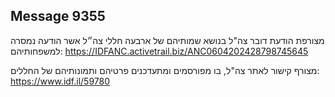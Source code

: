 ## Message 9355

מצורפת הודעת דובר צה"ל בנושא שמותיהם של ארבעה חללי צה״ל אשר הודעה נמסרה למשפחותיהם: https://IDFANC.activetrail.biz/ANC0604202428798745645

מצורף קישור לאתר צה"ל, בו מפורסמים ומתעדכנים פרטיהם ותמונותיהם של החללים:
https://www.idf.il/59780

